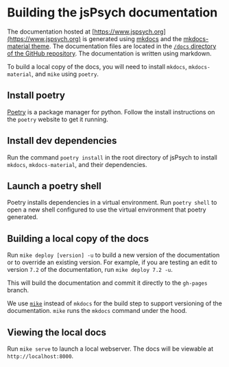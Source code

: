 # Building the jsPsych documentation

The documentation hosted at [https://www.jspsych.org](https://www.jspsych.org) is generated using [mkdocs](https://www.mkdocs.org/) and the [mkdocs-material theme](https://squidfunk.github.io/mkdocs-material/). The documentation files are located in the [`/docs` directory of the GitHub repository](https://github.com/jspsych/jsPsych/tree/main/docs). The documentation is written using markdown.

To build a local copy of the docs, you will need to install `mkdocs`, `mkdocs-material`, and `mike` using `poetry`. 

## Install poetry

[Poetry](https://python-poetry.org/) is a package manager for python. Follow the install instructions on the `poetry` website to get it running.

## Install dev dependencies

Run the command `poetry install` in the root directory of jsPsych to install `mkdocs`, `mkdocs-material`, and their dependencies.

## Launch a poetry shell

Poetry installs dependencies in a virtual environment. Run `poetry shell` to open a new shell configured to use the virtual environment that poetry generated.

## Building a local copy of the docs

Run `mike deploy [version] -u` to build a new version of the documentation or to override an existing version. For example, if you are testing an edit to version `7.2` of the documentation, run `mike deploy 7.2 -u`.

This will build the documentation and commit it directly to the `gh-pages` branch.

We use [`mike`](https://github.com/jimporter/mike) instead of `mkdocs` for the build step to support versioning of the documentation. `mike` runs the `mkdocs` command under the hood.

## Viewing the local docs

Run `mike serve` to launch a local webserver. The docs will be viewable at `http://localhost:8000`.
